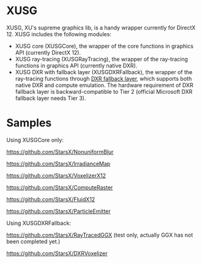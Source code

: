 # XUSG
XUSG, XU's supreme graphics lib, is a handy wrapper currently for DirectX 12. XUSG includes the following modules:

* XUSG core (XUSGCore), the wrapper of the core functions in graphics API (currently DirectX 12).
* XUSG ray-tracing (XUSGRayTracing), the wrapper of the ray-tracing functions in graphics API (currently native DXR).
* XUSG DXR with fallback layer (XUSGDXRFallback), the wrapper of the ray-tracing functions through [DXR fallback layer](https://github.com/Microsoft/DirectX-Graphics-Samples/tree/master/Libraries/D3D12RaytracingFallback), which supports both native DXR and compute emulation. The hardware requirement of DXR fallback layer is backward-compatible to Tier 2 (official Microsoft DXR fallback layer needs Tier 3).

# Samples

Using XUSGCore only:

https://github.com/StarsX/NonuniformBlur

https://github.com/StarsX/IrradianceMap

https://github.com/StarsX/VoxelizerX12

https://github.com/StarsX/ComputeRaster

https://github.com/StarsX/FluidX12

https://github.com/StarsX/ParticleEmitter

Using XUSGDXRFallback:

https://github.com/StarsX/RayTracedGGX (test only, actually GGX has not been completed yet.)

https://github.com/StarsX/DXRVoxelizer
